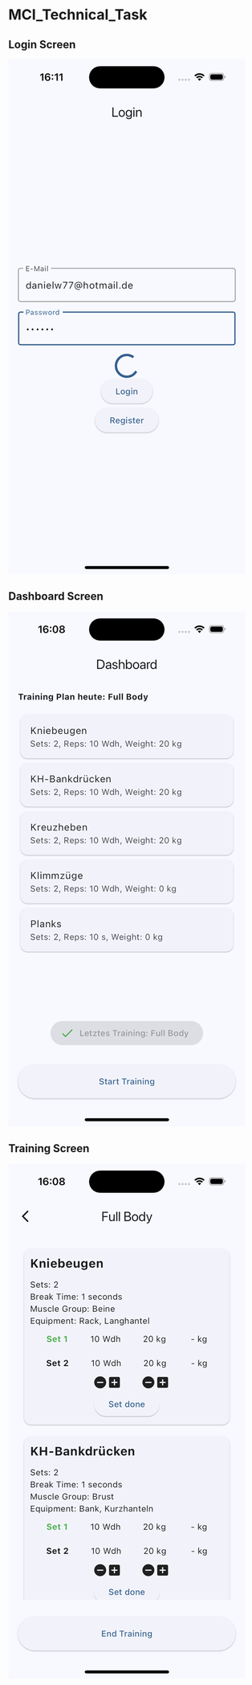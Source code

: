 # MCI_Technical_Task

## Login Screen
![image alt](https://github.com/WollmannDaniel/MCI_Technical_Task/blob/6b210e580a11f660dba76dd9e0792674e6ef7c2b/login.png)

## Dashboard Screen
![image alt](https://github.com/WollmannDaniel/MCI_Technical_Task/blob/6b210e580a11f660dba76dd9e0792674e6ef7c2b/dashboard.png)

## Training Screen
![image alt](https://github.com/WollmannDaniel/MCI_Technical_Task/blob/6b210e580a11f660dba76dd9e0792674e6ef7c2b/training.png)
